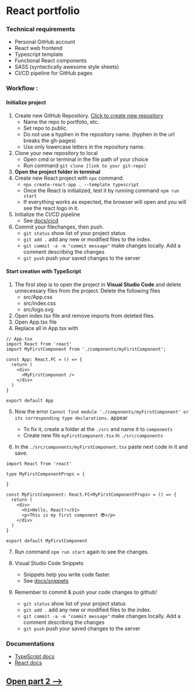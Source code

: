 <h1>React portfolio</h1>
<h3>Technical requirements</h3>

* Personal GitHub account
* React web frontend
* Typescript template
* Functional React components
* SASS (syntactically awesome style sheets)
* CI/CD pipeline for GitHub pages

<h3>Workflow :</h3>

<h4>Initialize project</h4>

1. Create new GitHub Repository. [Click to create new repository](https://github.com/new)
    * Name the repo to portfolio, etc.
    * Set repo to public.
    * Do not use a hyphen in the repository name. (hyphen in the url breaks the gh-pages)
    * Use only lowercase letters in the repository name.
    <!-- * See [docs/github.md](https://github.com/JoniRinta-Kahila/portfolioproject/blob/main/docs/github.md) -->
3. Clone your new repository to local
    * Open cmd or terminal in the file path of your choice
    * Run command ```git clone [link to your git-repo]```
5. **Open the project folder in terminal**
6. Create new React project with ```npx``` command.
    * ```npx create-react-app . --template typescript```
    * Once the React is initialized, test it by running command ```npm run start```
    * If everything works as expected, the browser will open and you will see the react logo in it.
7. Initialize the CI/CD pipeline
   * See [docs/cicd](https://github.com/JoniRinta-Kahila/portfolioproject/blob/main/docs/cicd.md)
8. Commit your filechanges, then push.
   * ```git status``` show list of your project status
   * ```git add .``` add any new or modified files to the index.
   * ```git commit -a -m "commit message"``` make changes locally. Add a comment describing the changes
   * ```git push``` push your saved changes to the server

<h4>Start creation with TypeScript</h4>

1. The first step is to open the project in **Visual Studio Code** and delete unnecessary files from the project. Delete the following files
      * src/App.css
      * src/index.css
      * src/logo.svg
2. Open index.tsx file and remove imports from deleted files.
3. Open App.tsx file
4. Replace all in App.tsx with
```tsx
// App.tsx
import React from 'react'
import MyFirstComponent from './components/myFirstComponent';

const App: React.FC = () => {
  return (
    <div>
      <MyFirstComponent />
    </div>
  )
}

export default App
```
5. Now the error ```Cannot find module './components/myFirstComponent' or its corresponding type declarations.``` appear
      * To fix it, create a folder at the ```./src``` and name it to ```components```
      * Create new file ```myFirstComponent.tsx``` in ```./src/components```

6. In the ```./src/components/myFirstComponent.tsx``` paste next code in it and save.
```tsx
import React from 'react'

type MyFirstComponentProps = {

}

const MyFirstComponent: React.FC<MyFirstComponentProps> = () => {
  return (
    <div>
      <h1>Hello, React!</h1>
      <p>This is my first component 😎</p>
    </div>
  )
}

export default MyFirstComponent

```

7. Run command ``npm run start`` again to see the changes.

8. Visual Studio Code Snippets
      * Snippets help you write code faster.
      * See [docs/snippets](https://github.com/JoniRinta-Kahila/portfolioproject/blob/main/docs/snippets.md)
9. Remember to commit & push your code changes to github!
   * ```git status``` show list of your project status
   * ```git add .``` add any new or modified files to the index.
   * ```git commit -a -m "commit message"``` make changes locally. Add a comment describing the changes
   * ```git push``` push your saved changes to the server

<h3>Documentations</h3>

* [TypeScript docs](https://www.typescriptlang.org/docs/)
* [React docs](https://reactjs.org/docs/hello-world.html)

## [Open part 2 -->](https://github.com/JoniRinta-Kahila/portfolioproject/blob/main/docs/sass.md)
